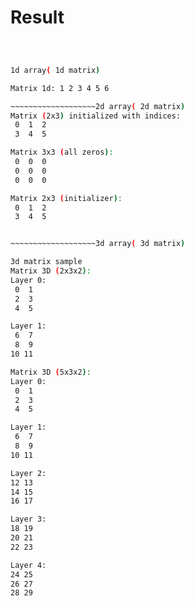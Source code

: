 # Result

```bash



1d array( 1d matrix)

Matrix 1d: 1 2 3 4 5 6

~~~~~~~~~~~~~~~~~~~2d array( 2d matrix)
Matrix (2x3) initialized with indices:
 0  1  2
 3  4  5

Matrix 3x3 (all zeros):
 0  0  0
 0  0  0
 0  0  0

Matrix 2x3 (initializer):
 0  1  2
 3  4  5


~~~~~~~~~~~~~~~~~~~3d array( 3d matrix)

3d matrix sample
Matrix 3D (2x3x2):
Layer 0:
 0  1
 2  3
 4  5

Layer 1:
 6  7
 8  9
10 11

Matrix 3D (5x3x2):
Layer 0:
 0  1
 2  3
 4  5

Layer 1:
 6  7
 8  9
10 11

Layer 2:
12 13
14 15
16 17

Layer 3:
18 19
20 21
22 23

Layer 4:
24 25
26 27
28 29
```
